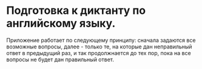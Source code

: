 # Подготовка к диктанту по английскому языку.

Приложение работает по следующему принципу: сначала задаются все возможные вопросы, далее - только те, на которые дан неправильный ответ в предыдущий раз, и так продолжнается до тех пор, пока на все вопросы не будет дан правильный ответ.
